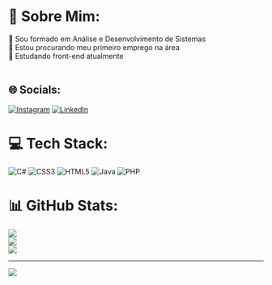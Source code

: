 # 💫 Sobre Mim:
🔭 Sou formado em Análise e Desenvolvimento de Sistemas<br>👯 Estou procurando meu primeiro emprego na área<br>🌱 Estudando front-end atualmente<br><br>


## 🌐 Socials:
[![Instagram](https://img.shields.io/badge/Instagram-%23E4405F.svg?logo=Instagram&logoColor=white)](https://instagram.com/https://www.instagram.com/nicolas_qs7/) [![LinkedIn](https://img.shields.io/badge/LinkedIn-%230077B5.svg?logo=linkedin&logoColor=white)](https://linkedin.com/in/www.linkedin.com/in/nicolasqs7) 

# 💻 Tech Stack:
![C#](https://img.shields.io/badge/c%23-%23239120.svg?style=flat-square&logo=c-sharp&logoColor=white) ![CSS3](https://img.shields.io/badge/css3-%231572B6.svg?style=flat-square&logo=css3&logoColor=white) ![HTML5](https://img.shields.io/badge/html5-%23E34F26.svg?style=flat-square&logo=html5&logoColor=white) ![Java](https://img.shields.io/badge/java-%23ED8B00.svg?style=flat-square&logo=java&logoColor=white) ![PHP](https://img.shields.io/badge/php-%23777BB4.svg?style=flat-square&logo=php&logoColor=white)
# 📊 GitHub Stats:
![](https://github-readme-stats.vercel.app/api?username=nickqs02&theme=nightowl&hide_border=false&include_all_commits=false&count_private=false)<br/>
![](https://github-readme-streak-stats.herokuapp.com/?user=nickqs02&theme=nightowl&hide_border=false)<br/>
![](https://github-readme-stats.vercel.app/api/top-langs/?username=nickqs02&theme=nightowl&hide_border=false&include_all_commits=false&count_private=false&layout=compact)

---
[![](https://visitcount.itsvg.in/api?id=nickqs02&icon=0&color=0)](https://visitcount.itsvg.in)

<!-- Proudly created with GPRM ( https://gprm.itsvg.in ) -->

